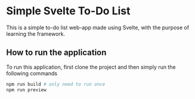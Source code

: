 # Simple Svelte To-Do List

This is a simple to-do list web-app made using Svelte, with the purpose of learning the framework.

## How to run the application

To run this application, first clone the project and then simply run the following commands

```bash
npm run build # only need to run once
npm run preview
```
